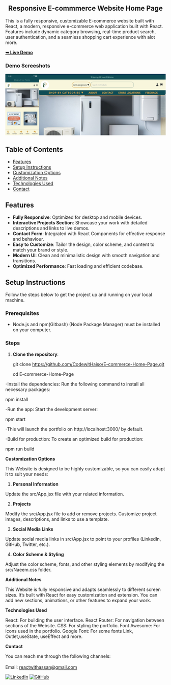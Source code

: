 <h2 align="center">Responsive E-commmerce Website Home Page</h2>

 This is a fully responsive, customizable E-commerce website built with React, a modern, responsive e-commerce web application built with React. Features include dynamic category browsing, real-time product search, user authentication, and a seamless shopping cart experience with alot more.

 <a href="https://CodewitHaiso.github.io/E-commerce-Home-Page/"><strong>➥ Live Demo</strong></a>


 ### Demo Screeshots

![Portfolio Desktop Demo](/public/combined.png "Desktop Demo")

## Table of Contents

- [Features](#features)
- [Setup Instructions](#setup-instructions)
- [Customization Options](#customization-options)
- [Additional Notes](#additional-notes)
- [Technologies Used](#technologies-used)
- [Contact](#Contact-info)

## Features

- **Fully Responsive**: Optimized for desktop and mobile devices.
- **Interactive Projects Section**: Showcase your work with detailed descriptions and links to live demos.
- **Contact Form**: Integrated with React Components for effective response and behaviour.
- **Easy to Customize**: Tailor the design, color scheme, and content to match your brand or style.
- **Modern UI**: Clean and minimalistic design with smooth navigation and transitions.
- **Optimized Performance**: Fast loading and efficient codebase.

## Setup Instructions

Follow the steps below to get the project up and running on your local machine.

### Prerequisites

- Node.js and npm(Gitbash) (Node Package Manager) must be installed on your computer.

### Steps

1. **Clone the repository**:

   git clone https://github.com/CodewitHaiso/E-commerce-Home-Page.git

   cd E-commerce-Home-Page

-Install the dependencies: Run the following command to install all necessary packages:

   npm install

-Run the app: Start the development server:
   
   npm start

-This will launch the portfolio on http://localhost:3000/ by default.

-Build for production: To create an optimized build for production:

   npm run build


**Customization Options**

This Website is designed to be highly customizable, so you can easily adapt it to suit your needs:

1. **Personal Information**

Update the src/App.jsx file with your related  information.

2. **Projects**

Modify the src/App.jsx file to add or remove projects.
Customize project images, descriptions, and links to use a template.

3. **Social Media Links**

Update social media links in src/App.jsx to point to your profiles (LinkedIn, GitHub, Twitter, etc.).

4. **Color Scheme & Styling**

Adjust the color scheme, fonts, and other styling elements by modifying the src/Naeem.css folder.


**Additional Notes**

This Website is fully responsive and adapts seamlessly to different screen sizes.
It’s built with React for easy customization and extension.
You can add new sections, animations, or other features to expand your work.

**Technologies Used**

React: For building the user interface.
React Router: For navigation between sections of the Website.
CSS: For styling the portfolio.
Font Awesome: For icons used in the portfolio.
Google Font: For some fonts
Link, Outlet,useState, useEffect and more.


**Contact**

You can reach me through the following channels:<br></br>
Email: reactwithassan@gmail.com

[![LinkedIn](https://img.shields.io/badge/LinkedIn-0077B5?style=for-the-badge&logo=linkedin&logoColor=white)](https://www.linkedin.com/in/naeemhassan0/)
[![GitHub](https://img.shields.io/badge/GitHub-181717?style=for-the-badge&logo=github&logoColor=white)](https://github.com/CodewitHaiso)
